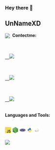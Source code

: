 ### Hey there 👋
<h2>UnNameXD </h2>
 <img height="230" align="center" src="https://i.pinimg.com/474x/10/91/94/1091948c6b80b65b9eef8c163f0ae42a.jpgt" />
<code><img src""></code>
<strong>Contectme:</strong>
<br>
<br>
<code>
<a href="">
  <img height="20" src="https://raw.githubusercontent.com/peterthehan/peterthehan/master/assets/discord.svg" />
</a>
</code>
<code>
<a href="https://www.facebook.com/king.me33/">
  <img height="20" src="https://raw.githubusercontent.com/peterthehan/peterthehan/master/assets/facebook.svg" />
</a>
</code>
<code>      
<a href="https://steamcommunity.com/profiles/76561199051014201/">
  <img height="20" src="https://raw.githubusercontent.com/peterthehan/peterthehan/master/assets/steam.svg" />
</a>
</code>
<br>
<strong>Languages and Tools:</strong>
<br>
<br>

<code><img height="20" src="https://raw.githubusercontent.com/github/explore/80688e429a7d4ef2fca1e82350fe8e3517d3494d/topics/javascript/javascript.png"></code>
<code><img height="20" src="https://raw.githubusercontent.com/github/explore/80688e429a7d4ef2fca1e82350fe8e3517d3494d/topics/nodejs/nodejs.png"></code>
<code><img height="20" src="https://raw.githubusercontent.com/github/explore/80688e429a7d4ef2fca1e82350fe8e3517d3494d/topics/php/php.png"></code>
<code><img height="20" src="https://raw.githubusercontent.com/github/explore/80688e429a7d4ef2fca1e82350fe8e3517d3494d/topics/python/python.png"></code>
<code><img height="20" src="https://raw.githubusercontent.com/github/explore/80688e429a7d4ef2fca1e82350fe8e3517d3494d/topics/mysql/mysql.png"></code>
<a href="https://github.com/Feezial">
  <br>
  <br>
  <img height="230" align="center" src="https://github-readme-stats.vercel.app/api/pin/?username=UnBaneXD&repo=convoychat" />
</a>
